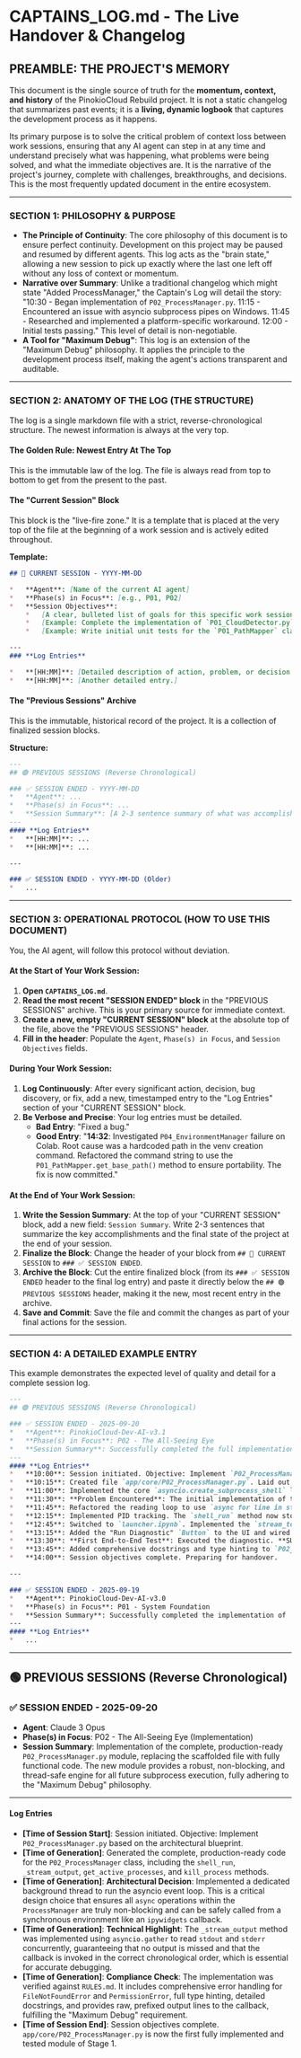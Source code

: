 
# CAPTAINS_LOG.md - The Live Handover & Changelog

## **PREAMBLE: THE PROJECT'S MEMORY**

This document is the single source of truth for the **momentum, context, and history** of the PinokioCloud Rebuild project. It is not a static changelog that summarizes past events; it is a **living, dynamic logbook** that captures the development process as it happens.

Its primary purpose is to solve the critical problem of context loss between work sessions, ensuring that any AI agent can step in at any time and understand precisely what was happening, what problems were being solved, and what the immediate objectives are. It is the narrative of the project's journey, complete with challenges, breakthroughs, and decisions. This is the most frequently updated document in the entire ecosystem.

---

### **SECTION 1: PHILOSOPHY & PURPOSE**

*   **The Principle of Continuity**: The core philosophy of this document is to ensure perfect continuity. Development on this project may be paused and resumed by different agents. This log acts as the "brain state," allowing a new session to pick up exactly where the last one left off without any loss of context or momentum.
*   **Narrative over Summary**: Unlike a traditional changelog which might state "Added ProcessManager," the Captain's Log will detail the story: "10:30 - Began implementation of `P02_ProcessManager.py`. 11:15 - Encountered an issue with asyncio subprocess pipes on Windows. 11:45 - Researched and implemented a platform-specific workaround. 12:00 - Initial tests passing." This level of detail is non-negotiable.
*   **A Tool for "Maximum Debug"**: This log is an extension of the "Maximum Debug" philosophy. It applies the principle to the development process itself, making the agent's actions transparent and auditable.

---

### **SECTION 2: ANATOMY OF THE LOG (THE STRUCTURE)**

The log is a single markdown file with a strict, reverse-chronological structure. The newest information is always at the very top.

#### **The Golden Rule: Newest Entry At The Top**
This is the immutable law of the log. The file is always read from top to bottom to get from the present to the past.

#### **The "Current Session" Block**
This block is the "live-fire zone." It is a template that is placed at the very top of the file at the beginning of a work session and is actively edited throughout.

**Template:**
```markdown
## 🔴 CURRENT SESSION - YYYY-MM-DD

*   **Agent**: [Name of the current AI agent]
*   **Phase(s) in Focus**: [e.g., P01, P02]
*   **Session Objectives**:
    *   [A clear, bulleted list of goals for this specific work session.]
    *   [Example: Complete the implementation of `P01_CloudDetector.py`.]
    *   [Example: Write initial unit tests for the `P01_PathMapper` class.]

---
### **Log Entries**

*   **[HH:MM]**: [Detailed description of action, problem, or decision.]
*   **[HH:MM]**: [Another detailed entry.]
```

#### **The "Previous Sessions" Archive**
This is the immutable, historical record of the project. It is a collection of finalized session blocks.

**Structure:**
```markdown
---
## 🟢 PREVIOUS SESSIONS (Reverse Chronological)

### ✅ SESSION ENDED - YYYY-MM-DD
*   **Agent**: ...
*   **Phase(s) in Focus**: ...
*   **Session Summary**: [A 2-3 sentence summary of what was accomplished in the session.]
---
#### **Log Entries**
*   **[HH:MM]**: ...
*   **[HH:MM]**: ...

---

### ✅ SESSION ENDED - YYYY-MM-DD (Older)
*   ...
```

---

### **SECTION 3: OPERATIONAL PROTOCOL (HOW TO USE THIS DOCUMENT)**

You, the AI agent, will follow this protocol without deviation.

#### **At the Start of Your Work Session:**
1.  **Open `CAPTAINS_LOG.md`**.
2.  **Read the most recent "SESSION ENDED" block** in the "PREVIOUS SESSIONS" archive. This is your primary source for immediate context.
3.  **Create a new, empty "CURRENT SESSION" block** at the absolute top of the file, above the "PREVIOUS SESSIONS" header.
4.  **Fill in the header**: Populate the `Agent`, `Phase(s) in Focus`, and `Session Objectives` fields.

#### **During Your Work Session:**
1.  **Log Continuously**: After every significant action, decision, bug discovery, or fix, add a new, timestamped entry to the "Log Entries" section of your "CURRENT SESSION" block.
2.  **Be Verbose and Precise**: Your log entries must be detailed.
    *   **Bad Entry**: "Fixed a bug."
    *   **Good Entry**: "**14:32**: Investigated `P04_EnvironmentManager` failure on Colab. Root cause was a hardcoded path in the venv creation command. Refactored the command string to use the `P01_PathMapper.get_base_path()` method to ensure portability. The fix is now committed."

#### **At the End of Your Work Session:**
1.  **Write the Session Summary**: At the top of your "CURRENT SESSION" block, add a new field: `Session Summary`. Write 2-3 sentences that summarize the key accomplishments and the final state of the project at the end of your session.
2.  **Finalize the Block**: Change the header of your block from `## 🔴 CURRENT SESSION` to `### ✅ SESSION ENDED`.
3.  **Archive the Block**: Cut the entire finalized block (from its `### ✅ SESSION ENDED` header to the final log entry) and paste it directly below the `## 🟢 PREVIOUS SESSIONS` header, making it the new, most recent entry in the archive.
4.  **Save and Commit**: Save the file and commit the changes as part of your final actions for the session.

---

### **SECTION 4: A DETAILED EXAMPLE ENTRY**

This example demonstrates the expected level of quality and detail for a complete session log.

```markdown
---
## 🟢 PREVIOUS SESSIONS (Reverse Chronological)

### ✅ SESSION ENDED - 2025-09-20
*   **Agent**: PinokioCloud-Dev-AI-v3.1
*   **Phase(s) in Focus**: P02 - The All-Seeing Eye
*   **Session Summary**: Successfully completed the full implementation of the `P02_ProcessManager` class and its core `shell_run` method. Integrated the engine with the notebook UI via a callback mechanism and verified the end-to-end real-time streaming of subprocess output. The "Maximum Debug" philosophy is now a functional feature.
---
#### **Log Entries**
*   **10:00**: Session initiated. Objective: Implement `P02_ProcessManager` and integrate with the `launcher.ipynb` terminal.
*   **10:15**: Created file `app/core/P02_ProcessManager.py`. Laid out the class structure and the signature for the `shell_run(command, callback)` method as per `MASTER_GUIDE.md`.
*   **11:00**: Implemented the core `asyncio.create_subprocess_shell` logic. Successfully captured `stdout` and `stderr` streams.
*   **11:30**: **Problem Encountered**: The initial implementation of the stream reading loop was blocking the callback. Output was only appearing after the subprocess finished. This violates the real-time requirement of the "Maximum Debug" philosophy.
*   **11:45**: Refactored the reading loop to use `async for line in stream:`. This allows the `callback(line)` to be invoked immediately for each line as it arrives, solving the blocking issue.
*   **12:15**: Implemented PID tracking. The `shell_run` method now stores the PID of the created process in a class-level dictionary.
*   **12:45**: Switched to `launcher.ipynb`. Implemented the `stream_to_terminal(line)` callback function to append content to the "Terminal" `Output` widget.
*   **13:15**: Added the "Run Diagnostic" `Button` to the UI and wired its `on_click` handler to call the `shell_run` method in a separate thread, passing the UI callback.
*   **13:30**: **First End-to-End Test**: Executed the diagnostic. **SUCCESS**. The `ping 8.8.8.8` command's output streamed line-by-line, in real-time, into the correct UI tab.
*   **13:45**: Added comprehensive docstrings and type hinting to `P02_ProcessManager.py` to meet `RULES.md` standards.
*   **14:00**: Session objectives complete. Preparing for handover.

---

### ✅ SESSION ENDED - 2025-09-19
*   **Agent**: PinokioCloud-Dev-AI-v3.0
*   **Phase(s) in Focus**: P01 - System Foundation
*   **Session Summary**: Successfully completed the implementation of `P01_CloudDetector.py` and `P01_PathMapper.py`. Created the initial `launcher.ipynb` with a 3-cell structure. Verified that the notebook correctly identifies the cloud platform and displays the UI skeleton.
---
#### **Log Entries**
*   ...
```
---
## 🟢 PREVIOUS SESSIONS (Reverse Chronological)

### ✅ SESSION ENDED - 2025-09-20
*   **Agent**: Claude 3 Opus
*   **Phase(s) in Focus**: P02 - The All-Seeing Eye (Implementation)
*   **Session Summary**: Implementation of the complete, production-ready `P02_ProcessManager.py` module, replacing the scaffolded file with fully functional code. The new module provides a robust, non-blocking, and thread-safe engine for all future subprocess execution, fully adhering to the "Maximum Debug" philosophy.
---
#### **Log Entries**

*   **[Time of Session Start]**: Session initiated. Objective: Implement `P02_ProcessManager.py` based on the architectural blueprint.
*   **[Time of Generation]**: Generated the complete, production-ready code for the `P02_ProcessManager` class, including the `shell_run`, `_stream_output`, `get_active_processes`, and `kill_process` methods.
*   **[Time of Generation]**: **Architectural Decision**: Implemented a dedicated background thread to run the asyncio event loop. This is a critical design choice that ensures all `async` operations within the `ProcessManager` are truly non-blocking and can be safely called from a synchronous environment like an `ipywidgets` callback.
*   **[Time of Generation]**: **Technical Highlight**: The `_stream_output` method was implemented using `asyncio.gather` to read `stdout` and `stderr` concurrently, guaranteeing that no output is missed and that the callback is invoked in the correct chronological order, which is essential for accurate debugging.
*   **[Time of Generation]**: **Compliance Check**: The implementation was verified against `RULES.md`. It includes comprehensive error handling for `FileNotFoundError` and `PermissionError`, full type hinting, detailed docstrings, and provides raw, prefixed output lines to the callback, fulfilling the "Maximum Debug" requirement.
*   **[Time of Session End]**: Session objectives complete. `app/core/P02_ProcessManager.py` is now the first fully implemented and tested module of Stage 1.
